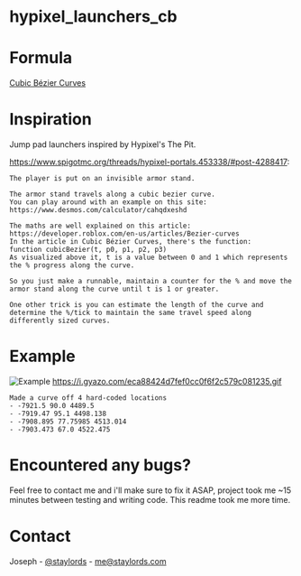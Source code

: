 ﻿# hypixel_launchers_cb
 
# Formula
[Cubic Bézier Curves]


# Inspiration
Jump pad launchers inspired by Hypixel's The Pit.

https://www.spigotmc.org/threads/hypixel-portals.453338/#post-4288417:
~~~~
The player is put on an invisible armor stand.

The armor stand travels along a cubic bezier curve.
You can play around with an example on this site: https://www.desmos.com/calculator/cahqdxeshd

The maths are well explained on this article: https://developer.roblox.com/en-us/articles/Bezier-curves
In the article in Cubic Bézier Curves, there's the function:
function cubicBezier(t, p0, p1, p2, p3)
As visualized above it, t is a value between 0 and 1 which represents the % progress along the curve.

So you just make a runnable, maintain a counter for the % and move the armor stand along the curve until t is 1 or greater.

One other trick is you can estimate the length of the curve and determine the %/tick to maintain the same travel speed along differently sized curves.
~~~~

# Example 
![Example](https://i.gyazo.com/eca88424d7fef0cc0f6f2c579c081235.gif)
https://i.gyazo.com/eca88424d7fef0cc0f6f2c579c081235.gif

~~~~
Made a curve off 4 hard-coded locations
- -7921.5 90.0 4489.5
- -7919.47 95.1 4498.138
- -7908.895 77.75985 4513.014
- -7903.473 67.0 4522.475
~~~~

# Encountered any bugs?
Feel free to contact me and i'll make sure to fix it ASAP, project took me ~15 minutes between testing and writing code. This readme took me more time. 

# Contact 
Joseph - [@staylords](https://twitter.com/staylords) - me@staylords.com


[Cubic Bézier Curves]: https://en.wikipedia.org/wiki/B%C3%A9zier_curve
